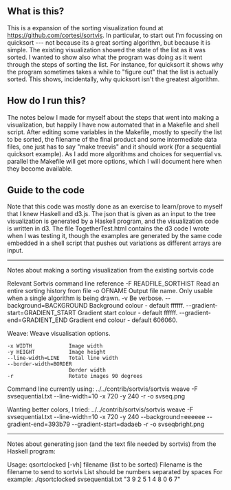 What is this?
------------

This is a expansion of the sorting visualization found at https://github.com/cortesi/sortvis. In particular, to start out I'm focussing on quicksort --- not because its a great sorting algorithm, but because it is simple. The existing visualization showed the state of the list as it was sorted. I wanted to show also what the program was doing as it went through the steps of sorting the list. For instance, for quicksort it shows why the program sometimes takes a while to "figure out" that the list is actually sorted. This shows, incidentally, why quicksort isn't the greatest algorithm. 

How do I run this?
------------------

The notes below I made for myself about the steps that went into making a visualization, but happily I have now automated that in a Makefile and shell script. After editing some variables in the Makefile, mostly to specify the list to be sorted, the filename of the final product and some intermediate data files, one just has to say "make treevis" and it should work (for a sequential quicksort example). As I add more algorithms and choices for sequential vs. parallel the Makefile will get more options, which I will document here when they become available. 

Guide to the code
----------------

Note that this code was mostly done as an exercise to learn/prove to myself that I knew Haskell and d3.js. The json that is given as an input to the tree visualization is generated by a Haskell program, and the visualization code is written in d3. The file TogetherTest.html contains the d3 code I wrote when I was testing it, though the examples are generated by the same code embedded in a shell script that pushes out variations as different arrays are input. 

------------------------------------------------------------------

Notes about making a sorting visualization from the existing sortvis code

Relevant Sortvis command line reference
  -F READFILE_SORTHIST  Read an entire sorting history from file
  -o OFNAME             Output file name. Only usable when a single algorithm
                        is being drawn.
  -v                    Be verbose.
  --background=BACKGROUND
                        Background colour - default ffffff.
  --gradient-start=GRADIENT_START
                        Gradient start colour - default ffffff.
  --gradient-end=GRADIENT_END
                        Gradient end colour - default 606060.

 Weave:
    Weave visualisation options.

    -x WIDTH            Image width
    -y HEIGHT           Image height
    --line-width=LINE   Total line width
    --border-width=BORDER
                        Border width
    -r                  Rotate images 90 degrees

Command line currently using: 
  ../../contrib/sortvis/sortvis weave -F svsequential.txt --line-width=10 -x 720 -y 240 -r -o svseq.png

Wanting better colors, I tried:
  ../../contrib/sortvis/sortvis weave -F svsequential.txt --line-width=10 -x 720 -y 240 --background=eeeeee --gradient-end=393b79 --gradient-start=dadaeb -r -o svseqbright.png 

--------------------------------------------------------------

Notes about generating json (and the text file needed by sortvis) from the Haskell program: 

Usage: qsortclocked [-vh] filename (list to be sorted)
Filename is the filename to send to sortvis
List should be numbers separated by spaces 
For example: ./qsortclocked svsequential.txt \"3 9 2 5 1 4 8 0 6 7\"
